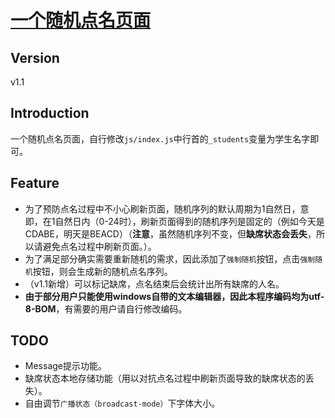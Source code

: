 # [一个随机点名页面](https://xiaomingtang.github.io/dianming/)
## Version
v1.1
## Introduction
一个随机点名页面，自行修改`js/index.js`中行首的`_students`变量为学生名字即可。
## Feature
* 为了预防点名过程中不小心刷新页面，随机序列的默认周期为1自然日，意即，在1自然日内（0-24时），刷新页面得到的随机序列是固定的（例如今天是CDABE，明天是BEACD）（**注意**，虽然随机序列不变，但**缺席状态会丢失**，所以请避免点名过程中刷新页面。）。
* 为了满足部分确实需要重新随机的需求，因此添加了`强制随机`按钮，点击`强制随机`按钮，则会生成新的随机点名序列。
* （v1.1新增）可以标记缺席，点名结束后会统计出所有缺席的人名。
* **由于部分用户只能使用windows自带的文本编辑器，因此本程序编码均为utf-8-BOM**，有需要的用户请自行修改编码。
## TODO
* Message提示功能。
* 缺席状态本地存储功能（用以对抗点名过程中刷新页面导致的缺席状态的丢失）。
* 自由调节`广播状态（broadcast-mode）`下字体大小。